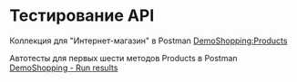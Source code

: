 # Тестирование API
Коллекция для "Интернет-магазин" в Postman 
[DemoShopping:Products](https://www.postman.com/test-team-5137/workspace/test-team-workspace/collection/35123022-5b6b9e42-5e7f-4203-9f2f-97bfa666e590?action=share&creator=35123022)

Автотесты для первых шести методов Products в Postman
[DemoShopping - Run results](DemoShopping.postman_test_run.json)
